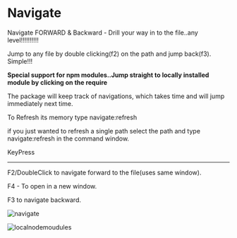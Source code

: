 # Navigate

Navigate FORWARD & Backward - Drill your way in to the file..any level!!!!!!!!!!

Jump to any file by double clicking(f2) on the path and jump back(f3). Simple!!!

**Special support for npm modules..Jump straight to locally installed module by clicking on the require**

The package will keep track of navigations, which takes time and will jump immediately next time.

To Refresh its memory type navigate:refresh

if you just wanted to refresh a single path select the path and type navigate:refresh in the command window.


KeyPress
________

F2/DoubleClick to navigate forward to the file(uses same window).

F4 - To open in a new window.

F3 to navigate backward.




![navigate](https://github.com/skandasoft/navigate/blob/master/navigate.gif?raw=true)

![localnodemoudules](https://github.com/skandasoft/navigate/blob/master/nodemodules.gif?raw=true)
